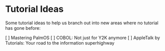 # Tutorial Ideas

Some tutorial ideas to help us branch out into new areas where no tutorial has gone before:

[ ] Mastering PalmOS
[ ] COBOL: Not just for Y2K anymore
[ ] AppleTalk by Tutorials: Your road to the information superhighway